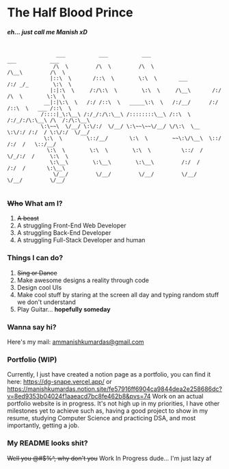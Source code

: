 # The Half Blood Prince
##### eh... just call me Manish xD

```            
          
                ___           ___           ___                       ___           ___     
               /\  \         /\  \         /\  \                     /\__\         /\  \    
              |::\  \       /::\  \        \:\  \       ___         /:/ _/_        \:\  \   
              |:|:\  \     /:/\:\  \        \:\  \     /\__\       /:/ /\  \        \:\  \  
            __|:|\:\  \   /:/ /::\  \   _____\:\  \   /:/__/      /:/ /::\  \   ___ /::\  \ 
           /::::|_\:\__\ /:/_/:/\:\__\ /::::::::\__\ /::\  \     /:/_/:/\:\__\ /\  /:/\:\__\
           \:\~~\  \/__/ \:\/:/  \/__/ \:\~~\~~\/__/ \/\:\  \__  \:\/:/ /:/  / \:\/:/  \/__/
            \:\  \        \::/__/       \:\  \        ~~\:\/\__\  \::/ /:/  /   \::/__/     
             \:\  \        \:\  \        \:\  \          \::/  /   \/_/:/  /     \:\  \     
              \:\__\        \:\__\        \:\__\         /:/  /      /:/  /       \:\__\    
               \/__/         \/__/         \/__/         \/__/       \/__/         \/__/    
          

```

<!-- 
```
                                        +----------------------------------------------------------------+
                                        |MMMMMMMMMMMMMMMMMMMMMMMMMMMMMMMMMMMMMMMMMMMMMMMMMMMMMMMMMMMMMMMM|
                                        |MMMMMMMMMMMMMMMMMMMMMMMMMMMMMMMMMMMMMMMMMMMMMMMMMMMMMMMMMMMMMMMM|
                                        |MMMMMMMMMMMMMMMMMMMMMMMMMMMMMMMMMMMMMMMMMMMMMMMMMMMMMMMMMMMMMMMM|
                                        |MMMMMMMMMMMMMMMMMMMMMMMMMMMMNOxdxodKWNMMMMMMMMMMMMMMMMMMMMMMMMMM|
                                        |MMMMMMMMMMMMMMMMMMMMMMMXxl;'..'.,''ox0N0KNWMMMMMMMMMMMMMMMMMMMMM|
                                        |MMMMMMMMMMMMMMMMMMMMMXc..'.........,',;;',::OKMMMMMMMMMMMMMMMMMM|
                                        |MMMMMMMMMMMMMMMMMMMWl......  ........''...'.xxKMMMMMMMMMMMMMMMMM|
                                        |MMMMMMMMMMMMMMMMMMMd.... ..',;;,,'..........clWMMMMMMMMMMMMMMMMM|
                                        |MMMMMMMMMMMMMMMMMMWc....,loxkkkkOkxoc'......'oWMMMMMMMMMMMMMMMMM|
                                        |MMMMMMMMMMMMMMMMMMN....:odxxxkOO0KKKXOxo:;...;NMMMMMMMMMMMMMMMMM|
                                        |MMMMMMMMMMMMMMMMMMM,..,lodxxkOO000KKNNKOko;..:WMMMMMMMMMMMMMMMMM|
                                        |MMMMMMMMMMMMMMMMMMMo..:cllodxkO0K0KXXXXK0kd'.,MMMMMMMMMMMMMMMMMM|
                                        |MMMMMMMMMMMMMMMMMMMW.:l,.....',:ddc;,,;::lk:.0MMMMMMMMMMMMMMMMMM|
                                        |MMMMMMMMMMMMMMMMMMMx;,:,,,,''',:cc;,,:ddl:xcxMMMMMMMMMMMMMMMMMMM|
                                        |MMMMMMMMMMMMMMMMMMMk;:.,,,,';,,:ol;,,.;;c:coWMMMMMMMMMMMMMMMMMMM|
                                        |MMMMMMMMMMMMMMMMMMMK;lclddxxxo'oK:d0xdxOO:oOMMMMMMMMMMMMMMMMMMMM|
                                        |MMMMMMMMMMMMMMMMMMMXlllcddxxo;c0N0ck000OddOXMMMMMMMMMMMMMMMMMMMM|
                                        |MMMMMMMMMMMMMMMMMMMMWdlccccl:odOXK0looodxkkNMMMMMMMMMMMMMMMMMMMM|
                                        |MMMMMMMMMMMMMMMMMMMMMKcccldoc;,;cldOxxxkxxWMMMMMMMMMMMMMMMMMMMMM|
                                        |MMMMMMMMMMMMMMMMMMMMMMx:c:;;;;;lodddddoodXMMMMMMMMMMMMMMMMMMMMMM|
                                        |MMMMMMMMMMMMMMMMMMMMMMWo:;;:::lodol::llc0MMMMMMMMMMMMMMMMMMMMMMM|
                                        |MMMMMMMMMMMMMMMMMMMMMMWo;,;::;,;:lol:;cdNMMMMMMMMMMMMMMMMMMMMMMM|
                                        |MMMMMMMMMMMMMMMMMMMMWo.dl;,;:cloooc,;lox:oNMMMMMMMMMMMMMMMMMMMMM|
                                        |MMMMMMMMMMMMMMMMMMXl.  O0xc:;;;;;,;:cdO0, .:kKWMMMMMMMMMMMMMMMMM|
                                        |MMMMMMMMMMMWXOdl;.    .kXXKklccccllx0KXO,     ..':ok0NMMMMMMMMMM|
                                        |MMMMMMN0dc'....  ......kKXXXKOllokKXXXK0;......  .......,cdxKMMM|
                                        |MMNl,....... ..........kXXN0c....'oXNXXK,....................kMM|
                                        |MM:......... ..........oXNKl. ....,xKNNX.....................,NM|
                                        |MN.....................:NXNN0....;XNNNNK................... . ,M|
                                        |M; .....................NNWNk....,NWWWWx.................. .. .d|
                                        |o  .....................KNWNo.....lWWWWc.................  ..  .|
                                        |.   ....................kNNN:......NWWN,......... .......  .    |
                                        +----------------------------------------------------------------+

``` -->

<!-- <a href="https://app.daily.dev/manish"><img src="https://api.daily.dev/devcards/v2/ZfFUfRxmzNBsjFDMYqjKb.png?type=wide&r=kzs" width="652" alt="Manish Kumar Das's Dev Card"/></a> -->

### <del>Who</del> What am I?
1. <del>A beast</del>   
1. A struggling Front-End Web Developer
1. A struggling Back-End Developer
2. A struggling Full-Stack Developer and human

### Things I can do?
1. <del>Sing or Dance</del>
1. Make awesome designs a reality through code
1. Design cool UIs
2. Make cool stuff by staring at the screen all day and typing random stuff we don't understand
3. Play Guitar... **hopefully someday**

### Wanna say hi?
Here's my mail: ammanishkumardas@gmail.com

### Portfolio (WIP)
Currently, I just have created a notion page as a portfolio, you can find it here: https://dg-snape.vercel.app/ or https://manishkumardas.notion.site/fe57916ff6904ca9844dea2e258686dc?v=8ed9353b04024f1aaeacd7bc8fe462b8&pvs=74
Work on an actual portfolio website is in progress. It's not high up in my priorities, I have other milestones yet to achieve such as, having a good project to show in my resume, studying Computer Science and practicing DSA, and most importantly, getting a job.

### My README looks shit?
<del>Well you @#$%^, why don't you</del> Work In Progress dude... I'm just lazy af




